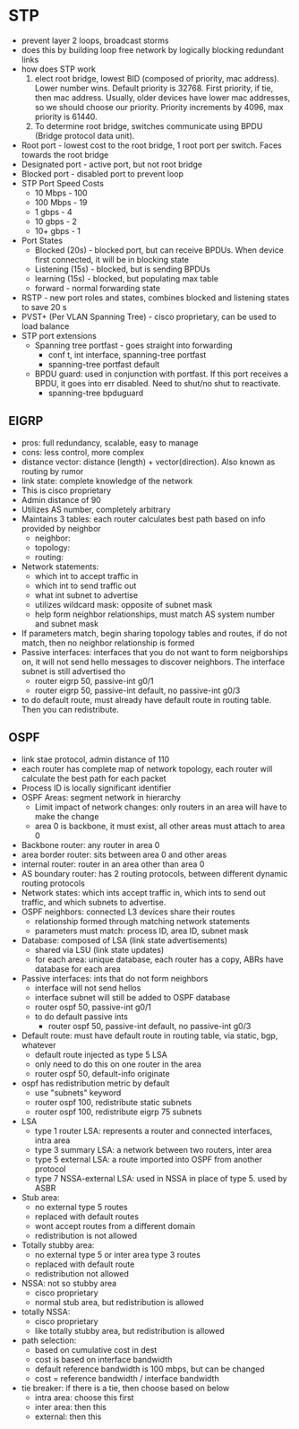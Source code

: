 
# STP
- prevent layer 2 loops, broadcast storms
- does this by building loop free network by logically blocking redundant links
- how does STP work
	1. elect root bridge, lowest BID (composed of priority, mac address). Lower number wins. Default priority is 32768. First priority, if tie, then mac address. Usually, older devices have lower mac addresses, so we should choose our priority. Priority increments by 4096, max priority is 61440.
	2. To determine root bridge, switches communicate using BPDU (Bridge protocol data unit). 
- Root port - lowest cost to the root bridge, 1 root port per switch. Faces towards the root bridge
- Designated port - active port, but not root bridge
- Blocked port - disabled port to prevent loop
- STP Port Speed Costs
	- 10 Mbps - 100
	- 100 Mbps - 19
	- 1 gbps - 4
	- 10 gbps - 2
	- 10+ gbps - 1
- Port States
	- Blocked (20s) - blocked port, but can receive BPDUs. When device first connected, it will be in blocking state
	- Listening (15s) - blocked, but is sending BPDUs
	- learning (15s) - blocked, but populating max table
	- forward  - normal forwarding state
- RSTP - new port roles and states, combines blocked and listening states to save 20 s
- PVST+ (Per VLAN Spanning Tree) - cisco proprietary, can be used to load balance
- STP port extensions
	- Spanning tree portfast - goes straight into forwarding
		- conf t, int interface, spanning-tree portfast
		- spanning-tree portfast default
	- BPDU guard: used in conjunction with portfast. If this port receives a BPDU, it goes into err disabled. Need to shut/no shut to reactivate.
		- spanning-tree bpduguard


## EIGRP
- pros: full redundancy, scalable, easy to manage
- cons: less control, more complex
- distance vector: distance (length) + vector(direction). Also known as routing by rumor
- link state: complete knowledge of the network
- This is cisco proprietary
- Admin distance of 90
- Utilizes AS number, completely arbitrary
- Maintains 3 tables: each router calculates best path based on info provided by neighbor
	- neighbor:
	- topology: 
	- routing: 
- Network statements:
	- which int to accept traffic in
	- which int to send traffic out 
	- what int subnet to advertise
	- utilizes wildcard mask: opposite of subnet mask
	- help form neighbor relationships, must match AS system number and subnet mask
- If parameters match, begin sharing topology tables and routes, if do not match, then no neighbor relationship is formed
- Passive interfaces: interfaces that you do not want to form neigborships on, it will not send hello messages to discover neighbors. The interface subnet is still advertised tho
	- router eigrp 50, passive-int g0/1
	- router eigrp 50, passive-int default, no passive-int g0/3
- to do default route, must already have default route in routing table. Then you can redistribute. 


## OSPF
- link stae protocol, admin distance of 110
- each router has complete map of network topology, each router will calculate the best path for each packet
- Process ID is locally significant identifier
- OSPF Areas: segment network in hierarchy 
	- Limit impact of network changes: only routers in an area will have to make the change
	- area 0 is backbone, it must exist, all other areas must attach to area 0
- Backbone router: any router in area 0
- area border router: sits between area 0 and other areas
- internal router: router in an area other than area 0
- AS boundary router: has 2 routing protocols, between different dynamic routing protocols
- Network states: which ints accept traffic in, which ints to send out traffic, and which subnets to advertise.
- OSPF neighbors: connected L3 devices share their routes
	- relationship formed through matching network statements
	- parameters must match: process ID, area ID, subnet mask
- Database: composed of LSA (link state advertisements)
	- shared via LSU (link state updates)
	- for each area: unique database, each router has a copy, ABRs have database for each area
- Passive interfaces: ints that do not form neighbors
	- interface will not send hellos
	- interface subnet will still be added to OSPF database
	- router ospf 50, passive-int g0/1
	- to do default passive ints
		- router ospf 50, passive-int default, no passive-int g0/3
- Default route: must have default route in routing table, via static, bgp, whatever
	- default route injected as type 5 LSA
	- only need to do this on one router in the area
	- router ospf 50, default-info originate
- ospf has redistribution metric by default
	- use "subnets" keyword
	- router ospf 100, redistribute static subnets
	- router ospf 100, redistribute eigrp 75 subnets
- LSA
	- type 1 router LSA: represents a router and connected interfaces, intra area
	- type 3 summary LSA: a network between two routers, inter area
	- type 5 external LSA: a route imported into OSPF from another protocol
	- type 7 NSSA-external LSA: used in NSSA in place of type 5. used by ASBR
- Stub area: 
	- no external type 5 routes
	- replaced with default routes
	- wont accept routes from a different domain
	- redistribution is not allowed
- Totally stubby area:
	- no external type 5 or inter area type 3 routes
	- replaced with default route
	- redistribution not allowed
- NSSA: not so stubby area
	- cisco proprietary
	- normal stub area, but redistribution is allowed
- totally NSSA:
	- cisco proprietary
	- like totally stubby area, but redistribution is allowed
- path selection:
	- based on cumulative cost in dest
	- cost is based on interface bandwidth
	- default reference bandwidth is 100 mbps, but can be changed
	- cost = reference bandwidth / interface bandwidth
- tie breaker: if there is a tie, then choose based on below
	- intra area: choose this first
	- inter area: then this
	- external: then this